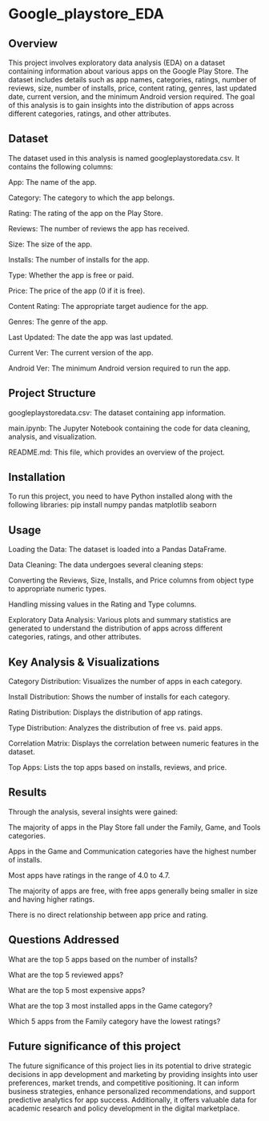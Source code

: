 # Google_playstore_EDA

## Overview
This project involves exploratory data analysis (EDA) on a dataset containing information about various apps on the Google Play Store. The dataset includes details such as app names, categories, ratings, number of reviews, size, number of installs, price, content rating, genres, last updated date, current version, and the minimum Android version required. The goal of this analysis is to gain insights into the distribution of apps across different categories, ratings, and other attributes.

## Dataset
The dataset used in this analysis is named googleplaystoredata.csv. It contains the following columns:

App: The name of the app.

Category: The category to which the app belongs.

Rating: The rating of the app on the Play Store.

Reviews: The number of reviews the app has received.

Size: The size of the app.

Installs: The number of installs for the app.

Type: Whether the app is free or paid.

Price: The price of the app (0 if it is free).

Content Rating: The appropriate target audience for the app.

Genres: The genre of the app.

Last Updated: The date the app was last updated.

Current Ver: The current version of the app.

Android Ver: The minimum Android version required to run the app.

## Project Structure

googleplaystoredata.csv: The dataset containing app information.

main.ipynb: The Jupyter Notebook containing the code for data cleaning, analysis, and visualization.

README.md: This file, which provides an overview of the project.

## Installation
To run this project, you need to have Python installed along with the following libraries:
pip install numpy pandas matplotlib seaborn

## Usage

Loading the Data: The dataset is loaded into a Pandas DataFrame.

Data Cleaning: The data undergoes several cleaning steps:

Converting the Reviews, Size, Installs, and Price columns from object type to appropriate numeric types.

Handling missing values in the Rating and Type columns.

Exploratory Data Analysis: Various plots and summary statistics are generated to understand the distribution of apps across different categories, ratings, and other 
attributes.

## Key Analysis & Visualizations

Category Distribution: Visualizes the number of apps in each category.

Install Distribution: Shows the number of installs for each category.

Rating Distribution: Displays the distribution of app ratings.

Type Distribution: Analyzes the distribution of free vs. paid apps.

Correlation Matrix: Displays the correlation between numeric features in the dataset.

Top Apps: Lists the top apps based on installs, reviews, and price.

## Results
Through the analysis, several insights were gained:

The majority of apps in the Play Store fall under the Family, Game, and Tools categories.

Apps in the Game and Communication categories have the highest number of installs.

Most apps have ratings in the range of 4.0 to 4.7.

The majority of apps are free, with free apps generally being smaller in size and having higher ratings.

There is no direct relationship between app price and rating.

## Questions Addressed

What are the top 5 apps based on the number of installs?

What are the top 5 reviewed apps?

What are the top 5 most expensive apps?

What are the top 3 most installed apps in the Game category?

Which 5 apps from the Family category have the lowest ratings?

## Future significance of this project 
The future significance of this project lies in its potential to drive strategic decisions in app development and marketing by providing insights into user preferences, market trends, and competitive positioning. It can inform business strategies, enhance personalized recommendations, and support predictive analytics for app success. Additionally, it offers valuable data for academic research and policy development in the digital marketplace.
